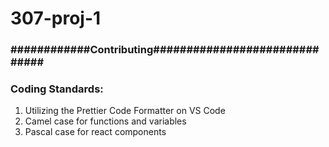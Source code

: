 # 307-proj-1


### ############Contributing##############################
### Coding Standards:
1. Utilizing the Prettier Code Formatter on VS Code
2. Camel case for functions and variables
3. Pascal case for react components
